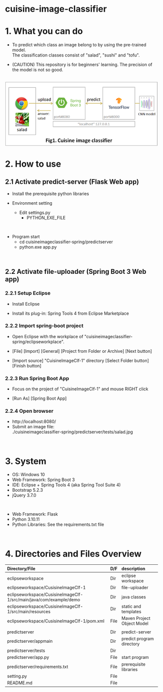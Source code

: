 # cuisine-image-classifier

# 1. What you can do

* To predict which class an image belong to by using the pre-trained model.<br>
  The classification classes consist of "salad", "sushi" and "tofu".

* (CAUTION) This repository is for beginners' learning.  The precision of the model is not so good.

<br>

<img src="cuisineimageclassifier.png">

<br>

# 2. How to use

## 2.1 Activate predict-server (Flask Web app)
* Install the prerequisite python libraries

* Environment setting
  * Edit settings.py
    * PYTHON_EXE_FILE 

<br>

* Program start
  * cd cuisineimageclassifier-spring/predictserver
  * python.exe app.py

<br>

## 2.2 Activate file-uploader (Spring Boot 3 Web app)

### 2.2.1 Setup Eclipse
  * Install Eclipse

  * Install its plug-in: Spring Tools 4 from Eclipse Marketplace

### 2.2.2 Import spring-boot project
  * Open Eclipse with the workplace of "cuisineimageclassifier-spring/eclipseworkplace".
  
  * [File] [Import] [General] [Project from Folder or Archive] [Next button]

  * [Import source] "CuisineImageClf-1" directory [Select Folder button] [Finish button]

### 2.2.3 Run Spring Boot App 

  * Focus on the project of "CuisineImageClf-1" and mouse RIGHT click

  * [Run As] [Spring Boot App]


### 2.2.4 Open browser
  * http://localhost:8080/
  * Submit an image file:<br>
   ./cuisineimageclassifier-spring/predictserver/tests/salad.jpg

<br>

# 3. System
* OS: Windows 10
* Web Framework: Spring Boot 3
* IDE: Eclipse + Spring Tools 4 (aka Spring Tool Suite 4)
* Bootstrap 5.2.3
* jQuery 3.7.0

<br>

* Web Framework: Flask
* Python 3.10.11
* Python Libraries: See the requirements.txt file


<br>

# 4. Directories and Files Overview

| Directory/File |D/F| description |
| :------------- | :-| :---------- |
| eclipseworkspace | Dir | eclipse workspace |
| eclipseworkspace/CusisineImageClf-1 | Dir | file-uploader |
| eclipseworkspace/CusisineImageClf-1/src/main/java/com/example/demo | Dir | java classes |
| eclipseworkspace/CusisineImageClf-1/src/main/resources | Dir | static and templates |
| eclipseworkspace/CusisineImageClf-1/pom.xml | File | Maven Project Object Model |
|||
| predictserver | Dir | predict-server |
| predictserver/appmain | Dir | predict program directory |
| predictserver/tests | Dir | |
| predictserver/app.py | File | start program |
| predictserver/requirements.txt | File | prerequisite libraries |
| setting.py | File ||
| README.md | File ||
